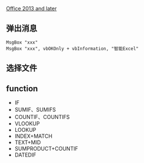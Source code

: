 


[Office 2013 and later](https://msdn.microsoft.com/en-us/library/office/fp179694%28v=office.15%29)

## 弹出消息

```basic
MsgBox "xxx"
MsgBox "xxx", vbOKOnly + vbInformation, "智能Excel"
```

## 选择文件




## function

- IF
- SUMIF、SUMIFS
- COUNTIF、COUNTIFS
- VLOOKUP
- LOOKUP
- INDEX+MATCH 
- TEXT+MID
- SUMPRODUCT+COUNTIF 
- DATEDIF
